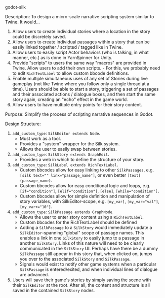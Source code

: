 godot-silk

Description: To design a micro-scale narrative scripting system similar to Twine. It would...

1. Allow users to create individual stories where a location in the story could be discretely saved.
2. Allow users to create individual passages within a story that can be easily linked together / scripted / tagged like in Twine.
3. Allow users to easily script Actor behaviors (who is talking, in what manner, etc.) as is done in YarnSpinner for Unity.
4. Provide "scripts" to users the same way "macros" are provided in Twine. Allow users to add their own scripts. - For this, we probably need to edit `RichTextLabel` to allow custom bbcode definitions.
5. Enable multiple simultaneous uses of any set of Stories during live gameplay (not like Twine where you follow only a single thread at a time). Users should be able to start a story, triggering a set of passages and their associated actions / dialogue boxes, and then start the same story again, creating an "echo" effect in the game world.
6. Allow users to have multiple entry points for their story content.

Purpose: Simplify the process of scripting narrative sequences in Godot.

Design Structure:

1. `add_custom_type`: `SilkEditor extends Node`.
    - Must work as a tool.
    - Provides a "system" wrapper for the Silk system.
    - Allows the user to easily swap between stories.
2. `add_custom_type`: `SilkStory extends GraphEdit`.
    - Provides a web in which to define the structure of your story.
3. `add_custom_type`: `SilkLabel extends RichTextLabel`.
    - Custom bbcodes allow for easy linking to other `SilkPassages`, e.g. `[silk text="" link="passage_name"]`, or even better `[text](passage_name)`.
    - Custom bbcodes allow for easy conditional logic and loops, e.g. `[if="condition"]`, `[elif="condition"]`, `[else]`, `[while="condition"]`.
    - Custom bbcodes allow for simple definition and manipulation of story variables, with SilkEditor-scope, e.g. `[my_var]`, `[my_var="val"]`, `[my_var+="10"]`.
3. `add_custom_type`: `SilkPassage extends GraphNode`.
    - Allows the user to enter story content using a `RichTextLabel`.
    - Custom bbcodes for the RichTextLabel should be defined
    - Adding a `SilkPassage` to a `SilkStory` would immediately update a `SilkEditor`-spanning "global" scope of passage names. This enables a link in one `SilkStory` to easily jump to a passage in another `SilkStory`. Links of this nature will need to be clearly communicated in the `SilkStory` UI. Perhaps have there be a dummy `SilkPassage` still appear in this story that, when clicked on, jumps you over to the associated `SilkStory` and `SilkPassage`.
    - Signals would exist to notify other game systems when a particular `SilkPassage` is entered/exited, and when individual lines of dialogue are advanced.
4. Users will save their game's stories by simply saving the scene with their `SilkEditor` at the root. After all, the content and structure is all saved in the contained `SilkStory` nodes.